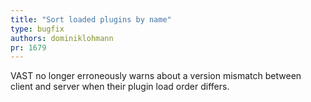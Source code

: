 ```yaml
---
title: "Sort loaded plugins by name"
type: bugfix
authors: dominiklohmann
pr: 1679
---
```


VAST no longer erroneously warns about a version mismatch between client and
server when their plugin load order differs.
